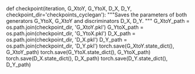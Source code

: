 

<!--
 * @version:
 * @Author:  StevenJokess https://github.com/StevenJokess
 * @Date: 2020-12-08 18:08:22
 * @LastEditors:  StevenJokess https://github.com/StevenJokess
 * @LastEditTime: 2020-12-08 18:08:33
 * @Description:
 * @TODO::
 * @Reference:https://github.com/udacity/deep-learning-v2-pytorch/blob/master/cycle-gan/helpers.py
-->
def checkpoint(iteration, G_XtoY, G_YtoX, D_X, D_Y, checkpoint_dir='checkpoints_cyclegan'):
    """Saves the parameters of both generators G_YtoX, G_XtoY and discriminators D_X, D_Y.
        """
    G_XtoY_path = os.path.join(checkpoint_dir, 'G_XtoY.pkl')
    G_YtoX_path = os.path.join(checkpoint_dir, 'G_YtoX.pkl')
    D_X_path = os.path.join(checkpoint_dir, 'D_X.pkl')
    D_Y_path = os.path.join(checkpoint_dir, 'D_Y.pkl')
    torch.save(G_XtoY.state_dict(), G_XtoY_path)
    torch.save(G_YtoX.state_dict(), G_YtoX_path)
    torch.save(D_X.state_dict(), D_X_path)
    torch.save(D_Y.state_dict(), D_Y_path)
